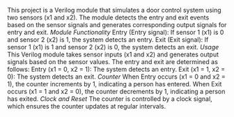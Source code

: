 This project is a Verilog module that simulates a door control system using two sensors (x1 and x2). The module detects the entry and exit events based on the sensor signals and generates corresponding output signals for entry and exit.
*Module Functionality*
Entry (Entry signal): If sensor 1 (x1) is 0 and sensor 2 (x2) is 1, the system detects an entry.
Exit (Exit signal): If sensor 1 (x1) is 1 and sensor 2 (x2) is 0, the system detects an exit.
*Usage*
This Verilog module takes sensor inputs (x1 and x2) and generates output signals based on the sensor values. The entry and exit are determined as follows:
Entry (x1 = 0, x2 = 1): The system detects an entry.
Exit (x1 = 1, x2 = 0): The system detects an exit. 
*Counter*
When Entry occurs  (x1 = 0 and x2 = 1), the counter increments by 1, indicating a person has entered.
When Exit occurs (x1 = 1 and x2 = 0), the counter decrements by 1, indicating a person has exited.
*Clock and Reset*
The counter is controlled by a clock signal, which ensures the counter updates at regular intervals.
